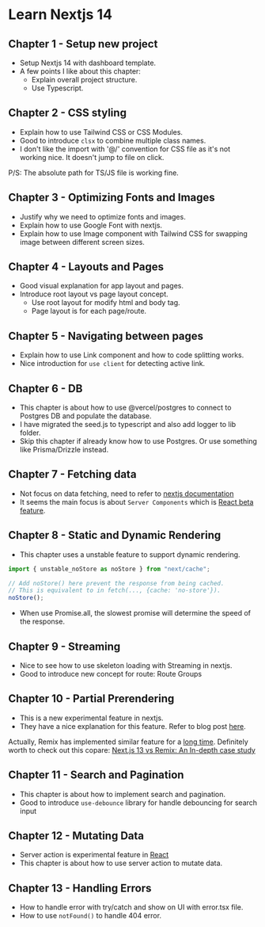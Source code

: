 # Learn Nextjs 14

## Chapter 1 - Setup new project

- Setup Nextjs 14 with dashboard template.
- A few points I like about this chapter:
  - Explain overall project structure.
  - Use Typescript.

## Chapter 2 - CSS styling

- Explain how to use Tailwind CSS or CSS Modules.
- Good to introduce `clsx` to combine multiple class names.
- I don't like the import with '@/' convention for CSS file as it's not working nice. It doesn't jump to file on click.

P/S: The absolute path for TS/JS file is working fine.

## Chapter 3 - Optimizing Fonts and Images

- Justify why we need to optimize fonts and images.
- Explain how to use Google Font with nextjs.
- Explain how to use Image component with Tailwind CSS for swapping image between different screen sizes.

## Chapter 4 - Layouts and Pages

- Good visual explanation for app layout and pages.
- Introduce root layout vs page layout concept.
  - Use root layout for modify html and body tag.
  - Page layout is for each page/route.

## Chapter 5 - Navigating between pages

- Explain how to use Link component and how to code splitting works.
- Nice introduction for `use client` for detecting active link.

## Chapter 6 - DB

- This chapter is about how to use @vercel/postgres to connect to Postgres DB and populate the database.
- I have migrated the seed.js to typescript and also add logger to lib folder.
- Skip this chapter if already know how to use Postgres. Or use something like Prisma/Drizzle instead.

## Chapter 7 - Fetching data

- Not focus on data fetching, need to refer to [nextjs documentation](https://nextjs.org/docs/app/building-your-application/data-fetching/fetching-caching-and-revalidating)
- It seems the main focus is about `Server Components` which is [React beta feature](https://react.dev/reference/react/use-server).

## Chapter 8 - Static and Dynamic Rendering

- This chapter uses a unstable feature to support dynamic rendering.

```typescript
import { unstable_noStore as noStore } from "next/cache";

// Add noStore() here prevent the response from being cached.
// This is equivalent to in fetch(..., {cache: 'no-store'}).
noStore();
```

- When use Promise.all, the slowest promise will determine the speed of the response.

## Chapter 9 - Streaming

- Nice to see how to use skeleton loading with Streaming in nextjs.
- Good to introduce new concept for route: Route Groups

## Chapter 10 - Partial Prerendering

- This is a new experimental feature in nextjs.
- They have a nice explanation for this feature. Refer to blog post [here](https://vercel.com/blog/partial-prerendering-with-next-js-creating-a-new-default-rendering-model).

Actually, Remix has implemented similar feature for a [long time](https://x.com/ryanflorence/status/1719743537380786198?s=20). Definitely worth to check out this copare: [Next.js 13 vs Remix: An In-depth case study](https://prateeksurana.me/blog/nextjs-13-vs-remix-an-in-depth-case-study/)

## Chapter 11 - Search and Pagination

- This chapter is about how to implement search and pagination.
- Good to introduce `use-debounce` library for handle debouncing for search input

## Chapter 12 - Mutating Data

- Server action is experimental feature in [React](https://react.dev/reference/react/use-server)
- This chapter is about how to use server action to mutate data.

## Chapter 13 - Handling Errors

- How to handle error with try/catch and show on UI with error.tsx file.
- How to use `notFound()` to handle 404 error.

